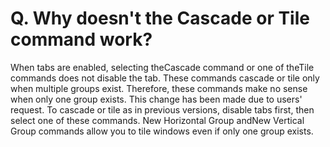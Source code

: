 # Q. Why doesn't the Cascade or Tile command work?

When tabs are enabled, selecting theCascade command or one of theTile commands does not disable the tab. These commands cascade or tile only when multiple groups exist. Therefore, these commands make no sense when only one group exists. This change has been
made due to users' request. To cascade or tile as in previous versions, disable tabs first, then select one of these commands.
New Horizontal Group andNew Vertical Group commands allow you to tile windows even if only one group exists.
